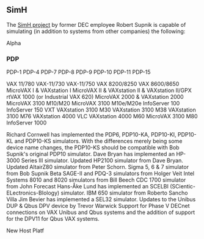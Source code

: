 ## SimH
The [SimH project](https://github.com/simh/simh) by former DEC employee Robert Supnik is capable of simulating (in addition to systems from other companies) the following:

Alpha

### PDP
PDP-1
PDP-4
PDP-7
PDP-8
PDP-9
PDP-10
PDP-11
PDP-15


VAX 11/780
VAX-11/730
VAX-11/750
VAX 8200/8250
VAX 8600/8650
MicroVAX I & VAXstation I
MicroVAX II & VAXstation II & VAXstation II/GPX
rtVAX 1000 (or Industrial VAX 620)
MicroVAX 2000 & VAXstation 2000
MicroVAX 3100 M10/M20
MicroVAX 3100 M10e/M20e
InfoServer 100
InfoServer 150 VXT
VAXstation 3100 M30
VAXstation 3100 M38
VAXstation 3100 M76
VAXstation 4000 VLC
VAXstation 4000 M60
MicroVAX 3100 M80
InfoServer 1000


Richard Cornwell has implemented the PDP6, PDP10-KA, PDP10-KI, PDP10-KL and PDP10-KS simulators. With the differences merely being some device name changes, the PDP10-KS should be compatible with Bob Supnik's original PDP10 simulator.
Dave Bryan has implemented an HP-3000 Series III simulator.
Updated HP2100 simulator from Dave Bryan.
Updated AltairZ80 simulator from Peter Schorn.
Sigma 5, 6 & 7 simulator from Bob Supnik
Beta SAGE-II and PDQ-3 simulators from Holger Veit
Intel Systems 8010 and 8020 simulators from Bill Beech
CDC 1700 simulator from John Forecast
Hans-Åke Lund has implemented an SCELBI (SCientic-ELectronics-BIology) simulator.
IBM 650 simulator from Roberto Sancho Villa
Jim Bevier has implemented a SEL32 simulator.
Updates to the Unibus DUP & Qbus DPV device by Trevor Warwick
Support for Phase V DECnet connections on VAX Unibus and Qbus systems and the addition of support for the DPV11 for Qbus VAX systems.

New Host Platf
